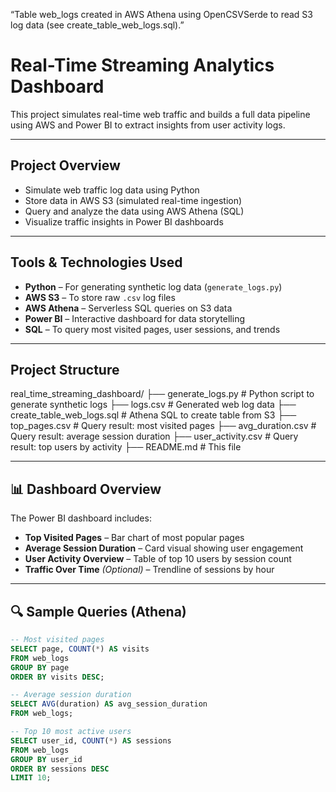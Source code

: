 “Table web_logs created in AWS Athena using OpenCSVSerde to read S3 log data (see create_table_web_logs.sql).”

# Real-Time Streaming Analytics Dashboard

This project simulates real-time web traffic and builds a full data pipeline using AWS and Power BI to extract insights from user activity logs.

---

## Project Overview

- Simulate web traffic log data using Python
- Store data in AWS S3 (simulated real-time ingestion)
- Query and analyze the data using AWS Athena (SQL)
- Visualize traffic insights in Power BI dashboards

---

## Tools & Technologies Used

- **Python** – For generating synthetic log data (`generate_logs.py`)
- **AWS S3** – To store raw `.csv` log files
- **AWS Athena** – Serverless SQL queries on S3 data
- **Power BI** – Interactive dashboard for data storytelling
- **SQL** – To query most visited pages, user sessions, and trends

---

## Project Structure

real_time_streaming_dashboard/
├── generate_logs.py # Python script to generate synthetic logs
├── logs.csv # Generated web log data
├── create_table_web_logs.sql # Athena SQL to create table from S3
├── top_pages.csv # Query result: most visited pages 
├── avg_duration.csv # Query result: average session duration 
├── user_activity.csv # Query result: top users by activity 
├── README.md # This file


---

## 📊 Dashboard Overview

The Power BI dashboard includes:

- **Top Visited Pages** – Bar chart of most popular pages
- **Average Session Duration** – Card visual showing user engagement
- **User Activity Overview** – Table of top 10 users by session count
- **Traffic Over Time** *(Optional)* – Trendline of sessions by hour

---

## 🔍 Sample Queries (Athena)

```sql
-- Most visited pages
SELECT page, COUNT(*) AS visits 
FROM web_logs 
GROUP BY page 
ORDER BY visits DESC;

-- Average session duration
SELECT AVG(duration) AS avg_session_duration 
FROM web_logs;

-- Top 10 most active users
SELECT user_id, COUNT(*) AS sessions 
FROM web_logs 
GROUP BY user_id 
ORDER BY sessions DESC 
LIMIT 10;